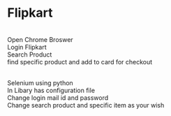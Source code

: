 # Flipkart
<br>Open Chrome Broswer
<br>Login Flipkart
<br>Search Product
<br>find specific product and add to card for checkout

</br>Selenium using python
<br>In Libary has configuration file
<br>Change login mail id and password
<br>Change search product and specific item as your wish
